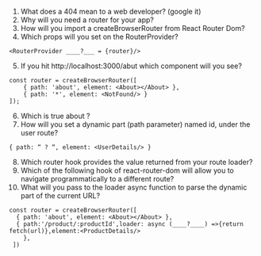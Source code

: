1. What does a 404 mean to a web developer? (google it)
2. Why will you need a router for your app?
3. How will you import a createBrowserRouter from  React Router Dom?
4. Which props will you set on the RouterProvider?
```
<RouterProvider ____?___ = {router}/>
```
5. If you hit  http://localhost:3000/abut which component will you see? 
```
const router = createBrowserRouter([
 	{ path: 'about', element: <About></About> },
  	{ path: '*', element: <NotFound/> }
]);  
```
6. Which is true about <Outlet/>?
7. How will you set a dynamic part (path parameter) named id, under the user route?
```
{ path: “ ? “, element: <UserDetails/> }
```
8. Which router hook provides the value returned from your route loader?
9. Which of the following hook of react-router-dom will allow you to navigate programmatically to a different route?
10. What will you pass to the loader async function to parse the dynamic part of the current URL?
```
const router = createBrowserRouter([
  { path: 'about', element: <About></About> },
  { path:'/product/:productId',loader: async (____?____) =>{return fetch(url)},element:<ProductDetails/>
    },
 ])
```

